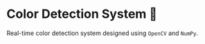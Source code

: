<h1>Color Detection System 🎨</h1> 

Real-time color detection system designed using `OpenCV` and `NumPy`.
